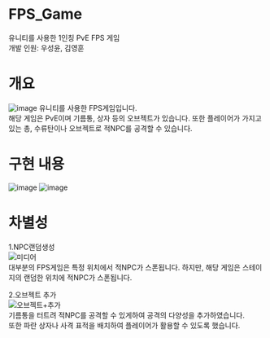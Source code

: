 # FPS_Game
유니티를 사용한 1인칭 PvE FPS 게임   
개발 인원: 우성윤, 김영훈   

# 개요
![image](https://github.com/user-attachments/assets/ce7f6e8f-4224-446e-9522-cfa9f6ddb8dd)
유니티를 사용한 FPS게임입니다.   
해당 게임은 PvE이며 기름통, 상자 등의 오브젝트가 있습니다. 또한 플레이어가 가지고 있는 총, 수류탄이나 오브젝트로 적NPC를 공격할 수 있습니다.

# 구현 내용
![image](https://github.com/user-attachments/assets/dcc5e3c7-4588-42e3-87d1-26a98e854df0)
![image](https://github.com/user-attachments/assets/6552b338-d0e4-48f6-a510-fa147dae3b74)

# 차별성
1.NPC랜덤생성   
![미디어](https://github.com/user-attachments/assets/c80f9588-8a2d-4c64-a695-1fa7a3ee5984)   
대부분의 FPS게임은 특정 위치에서 적NPC가 스폰됩니다. 하지만, 해당 게임은 스테이지의 랜덤한 위치에 적NPC가 스폰됩니다.   
   
2.오브젝트 추가   
![오브젝트+추가](https://github.com/user-attachments/assets/f1d4873d-e9a0-46b4-a746-2c358965ffb8)   
기름통을 터트려 적NPC를 공격할 수 있게하여 공격의 다양성을 추가하였습니다.   
또한 파란 상자나 사격 표적을 배치하여 플레이어가 활용할 수 있도록 했습니다.
